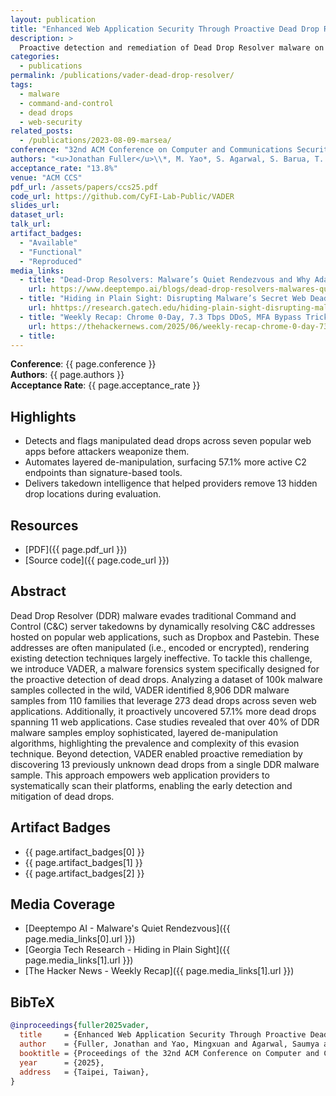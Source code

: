 ```yaml
---
layout: publication
title: "Enhanced Web Application Security Through Proactive Dead Drop Resolver Remediation"
description: >
  Proactive detection and remediation of Dead Drop Resolver malware on web applications, accepted to ACM CCS 2025 (13.8% acceptance rate).
categories:
  - publications
permalink: /publications/vader-dead-drop-resolver/
tags:
  - malware
  - command-and-control
  - dead drops
  - web-security
related_posts:
  - /publications/2023-08-09-marsea/
conference: "32nd ACM Conference on Computer and Communications Security (CCS), Taipei, Taiwan, 2025"
authors: "<u>Jonathan Fuller</u>\\*, M. Yao*, S. Agarwal, S. Barua, T. Hirani, A. K. Sikder, B. Saltaformaggio"
acceptance_rate: "13.8%"
venue: "ACM CCS"
pdf_url: /assets/papers/ccs25.pdf
code_url: https://github.com/CyFI-Lab-Public/VADER
slides_url:
dataset_url: 
talk_url: 
artifact_badges:
  - "Available"
  - "Functional"
  - "Reproduced"
media_links:
  - title: "Dead-Drop Resolvers: Malware’s Quiet Rendezvous and Why Adaptive Defense Matters"
    url: https://www.deeptempo.ai/blogs/dead-drop-resolvers-malwares-quiet-rendezvous-and-why-adaptive-defense-matters
  - title: "Hiding in Plain Sight: Disrupting Malware’s Secret Web Dead Drops"
    url: hhttps://research.gatech.edu/hiding-plain-sight-disrupting-malwares-secret-web-dead-drops
  - title: "Weekly Recap: Chrome 0-Day, 7.3 Tbps DDoS, MFA Bypass Tricks, Banking Trojan and More"
    url: https://thehackernews.com/2025/06/weekly-recap-chrome-0-day-73-tbps-ddos.html
  - title: 
---
```


**Conference**: {{ page.conference }}  
**Authors**: {{ page.authors }}  
**Acceptance Rate**: {{ page.acceptance_rate }}

## Highlights

- Detects and flags manipulated dead drops across seven popular web apps before attackers weaponize them.
- Automates layered de-manipulation, surfacing 57.1% more active C2 endpoints than signature-based tools.
- Delivers takedown intelligence that helped providers remove 13 hidden drop locations during evaluation.

## Resources

- [PDF]({{ page.pdf_url }})  
- [Source code]({{ page.code_url }})  


## Abstract

Dead Drop Resolver (DDR) malware evades traditional Command and Control (C&C) server takedowns by dynamically resolving C&C addresses hosted on popular web applications, such as Dropbox and Pastebin. These addresses are often manipulated (i.e., encoded or encrypted), rendering existing detection techniques largely ineffective. To tackle this challenge, we introduce VADER, a malware forensics system specifically designed for the proactive detection of dead drops. Analyzing a dataset of 100k malware samples collected in the wild, VADER identified 8,906 DDR malware samples from 110 families that leverage 273 dead drops across seven web applications. Additionally, it proactively uncovered 57.1% more dead drops spanning 11 web applications. Case studies revealed that over 40% of DDR malware samples employ sophisticated, layered de-manipulation algorithms, highlighting the prevalence and complexity of this evasion technique. Beyond detection, VADER enabled proactive remediation by discovering 13 previously unknown dead drops from a single DDR malware sample. This approach empowers web application providers to systematically scan their platforms, enabling the early detection and mitigation of dead drops.

## Artifact Badges

- {{ page.artifact_badges[0] }}
- {{ page.artifact_badges[1] }}
- {{ page.artifact_badges[2] }}


## Media Coverage

- [Deeptempo AI - Malware's Quiet Rendezvous]({{ page.media_links[0].url }})
- [Georgia Tech Research - Hiding in Plain Sight]({{ page.media_links[1].url }})
- [The Hacker News - Weekly Recap]({{ page.media_links[1].url }})

## BibTeX

```bibtex
@inproceedings{fuller2025vader,
  title     = {Enhanced Web Application Security Through Proactive Dead Drop Resolver Remediation},
  author    = {Fuller, Jonathan and Yao, Mingxuan and Agarwal, Saumya and Barua, Srimanta and Hirani, Taleb and Sikder, Amit K. and Saltaformaggio, Brendan},
  booktitle = {Proceedings of the 32nd ACM Conference on Computer and Communications Security (CCS)},
  year      = {2025},
  address   = {Taipei, Taiwan},
}
```
